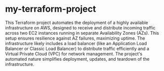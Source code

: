 # my-terraform-project
This Terraform project automates the deployment of a highly available infrastructure on AWS, designed to receive and distribute incoming traffic across two EC2 instances running in separate Availability Zones (AZs).  This setup ensures resilience against AZ failures, maximizing uptime.  The infrastructure likely includes a load balancer (like an Application Load Balancer or Classic Load Balancer) to distribute traffic efficiently and a Virtual Private Cloud (VPC) for network management.  The project's automated nature simplifies deployment, updates, and teardown of the infrastructure.

